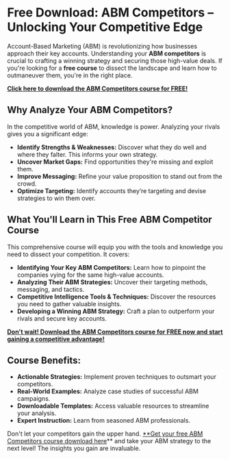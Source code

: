 # Free Download: ABM Competitors – Unlocking Your Competitive Edge

Account-Based Marketing (ABM) is revolutionizing how businesses approach their key accounts. Understanding your **ABM competitors** is crucial to crafting a winning strategy and securing those high-value deals. If you're looking for a **free course** to dissect the landscape and learn how to outmaneuver them, you're in the right place.

[**Click here to download the ABM Competitors course for FREE!**](https://udemywork.com/abm-competitors)

## Why Analyze Your ABM Competitors?

In the competitive world of ABM, knowledge is power. Analyzing your rivals gives you a significant edge:

*   **Identify Strengths & Weaknesses:** Discover what they do well and where they falter. This informs your own strategy.
*   **Uncover Market Gaps:** Find opportunities they're missing and exploit them.
*   **Improve Messaging:** Refine your value proposition to stand out from the crowd.
*   **Optimize Targeting:** Identify accounts they’re targeting and devise strategies to win them over.

## What You'll Learn in This Free ABM Competitor Course

This comprehensive course will equip you with the tools and knowledge you need to dissect your competition. It covers:

*   **Identifying Your Key ABM Competitors:** Learn how to pinpoint the companies vying for the same high-value accounts.
*   **Analyzing Their ABM Strategies:** Uncover their targeting methods, messaging, and tactics.
*   **Competitive Intelligence Tools & Techniques:** Discover the resources you need to gather valuable insights.
*   **Developing a Winning ABM Strategy:** Craft a plan to outperform your rivals and secure key accounts.

[**Don't wait! Download the ABM Competitors course for FREE now and start gaining a competitive advantage!**](https://udemywork.com/abm-competitors)

## Course Benefits:

*   **Actionable Strategies:** Implement proven techniques to outsmart your competitors.
*   **Real-World Examples:** Analyze case studies of successful ABM campaigns.
*   **Downloadable Templates:** Access valuable resources to streamline your analysis.
*   **Expert Instruction:** Learn from seasoned ABM professionals.

Don't let your competitors gain the upper hand. [**Get your free ABM Competitors course download here](https://udemywork.com/abm-competitors)** and take your ABM strategy to the next level! The insights you gain are invaluable.
